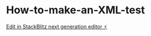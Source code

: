 # How-to-make-an-XML-test

[Edit in StackBlitz next generation editor ⚡️](https://stackblitz.com/~/github.com/ThirdGearDev/How-to-make-an-XML-test)
